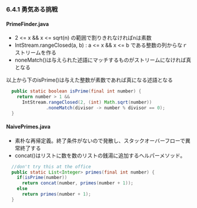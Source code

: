 ### 6.4.1 勇気ある挑戦

#### PrimeFinder.java

- 2 <= x && x <= sqrt(n) の範囲で割りきれなければnは素数
- IntStream.rangeClosed(a, b) : a <= x && x <= b である整数の列からなｒストリームを作る
- noneMatch()は与えられた述語にマッチするものがストリームになければ真となる

以上から下のisPrime()は与えた整数が素数であれば真になる述語となる

```Java
  public static boolean isPrime(final int number) {
    return number > 1 && 
      IntStream.rangeClosed(2, (int) Math.sqrt(number))
               .noneMatch(divisor -> number % divisor == 0);
  }
```

#### NaivePrimes.java

- 素朴な再帰定義。終了条件がないので発散し、スタックオーバーフローで異常終了する
- concat()はリストに数を数のリストの銭湯に追加するヘルパーメソッド。

```Java
  //don't try this at the office
  public static List<Integer> primes(final int number) {
    if(isPrime(number))
      return concat(number, primes(number + 1));
    else
      return primes(number + 1);
  }
```
